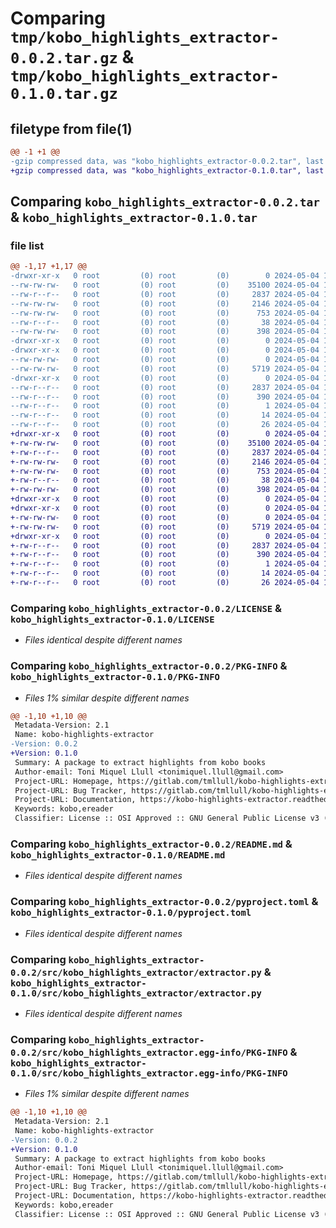 # Comparing `tmp/kobo_highlights_extractor-0.0.2.tar.gz` & `tmp/kobo_highlights_extractor-0.1.0.tar.gz`

## filetype from file(1)

```diff
@@ -1 +1 @@
-gzip compressed data, was "kobo_highlights_extractor-0.0.2.tar", last modified: Sat May  4 11:43:14 2024, max compression
+gzip compressed data, was "kobo_highlights_extractor-0.1.0.tar", last modified: Sat May  4 12:39:28 2024, max compression
```

## Comparing `kobo_highlights_extractor-0.0.2.tar` & `kobo_highlights_extractor-0.1.0.tar`

### file list

```diff
@@ -1,17 +1,17 @@
-drwxr-xr-x   0 root         (0) root         (0)        0 2024-05-04 11:43:14.971337 kobo_highlights_extractor-0.0.2/
--rw-rw-rw-   0 root         (0) root         (0)    35100 2024-05-04 11:43:10.000000 kobo_highlights_extractor-0.0.2/LICENSE
--rw-r--r--   0 root         (0) root         (0)     2837 2024-05-04 11:43:14.970420 kobo_highlights_extractor-0.0.2/PKG-INFO
--rw-rw-rw-   0 root         (0) root         (0)     2146 2024-05-04 11:43:10.000000 kobo_highlights_extractor-0.0.2/README.md
--rw-rw-rw-   0 root         (0) root         (0)      753 2024-05-04 11:43:10.000000 kobo_highlights_extractor-0.0.2/pyproject.toml
--rw-r--r--   0 root         (0) root         (0)       38 2024-05-04 11:43:14.971337 kobo_highlights_extractor-0.0.2/setup.cfg
--rw-rw-rw-   0 root         (0) root         (0)      398 2024-05-04 11:43:10.000000 kobo_highlights_extractor-0.0.2/setup.py
-drwxr-xr-x   0 root         (0) root         (0)        0 2024-05-04 11:43:14.968587 kobo_highlights_extractor-0.0.2/src/
-drwxr-xr-x   0 root         (0) root         (0)        0 2024-05-04 11:43:14.969504 kobo_highlights_extractor-0.0.2/src/kobo_highlights_extractor/
--rw-rw-rw-   0 root         (0) root         (0)        0 2024-05-04 11:43:11.000000 kobo_highlights_extractor-0.0.2/src/kobo_highlights_extractor/__init__.py
--rw-rw-rw-   0 root         (0) root         (0)     5719 2024-05-04 11:43:10.000000 kobo_highlights_extractor-0.0.2/src/kobo_highlights_extractor/extractor.py
-drwxr-xr-x   0 root         (0) root         (0)        0 2024-05-04 11:43:14.970420 kobo_highlights_extractor-0.0.2/src/kobo_highlights_extractor.egg-info/
--rw-r--r--   0 root         (0) root         (0)     2837 2024-05-04 11:43:14.000000 kobo_highlights_extractor-0.0.2/src/kobo_highlights_extractor.egg-info/PKG-INFO
--rw-r--r--   0 root         (0) root         (0)      390 2024-05-04 11:43:14.000000 kobo_highlights_extractor-0.0.2/src/kobo_highlights_extractor.egg-info/SOURCES.txt
--rw-r--r--   0 root         (0) root         (0)        1 2024-05-04 11:43:14.000000 kobo_highlights_extractor-0.0.2/src/kobo_highlights_extractor.egg-info/dependency_links.txt
--rw-r--r--   0 root         (0) root         (0)       14 2024-05-04 11:43:14.000000 kobo_highlights_extractor-0.0.2/src/kobo_highlights_extractor.egg-info/requires.txt
--rw-r--r--   0 root         (0) root         (0)       26 2024-05-04 11:43:14.000000 kobo_highlights_extractor-0.0.2/src/kobo_highlights_extractor.egg-info/top_level.txt
+drwxr-xr-x   0 root         (0) root         (0)        0 2024-05-04 12:39:28.374877 kobo_highlights_extractor-0.1.0/
+-rw-rw-rw-   0 root         (0) root         (0)    35100 2024-05-04 12:39:24.000000 kobo_highlights_extractor-0.1.0/LICENSE
+-rw-r--r--   0 root         (0) root         (0)     2837 2024-05-04 12:39:28.374877 kobo_highlights_extractor-0.1.0/PKG-INFO
+-rw-rw-rw-   0 root         (0) root         (0)     2146 2024-05-04 12:39:24.000000 kobo_highlights_extractor-0.1.0/README.md
+-rw-rw-rw-   0 root         (0) root         (0)      753 2024-05-04 12:39:24.000000 kobo_highlights_extractor-0.1.0/pyproject.toml
+-rw-r--r--   0 root         (0) root         (0)       38 2024-05-04 12:39:28.374877 kobo_highlights_extractor-0.1.0/setup.cfg
+-rw-rw-rw-   0 root         (0) root         (0)      398 2024-05-04 12:39:24.000000 kobo_highlights_extractor-0.1.0/setup.py
+drwxr-xr-x   0 root         (0) root         (0)        0 2024-05-04 12:39:28.371877 kobo_highlights_extractor-0.1.0/src/
+drwxr-xr-x   0 root         (0) root         (0)        0 2024-05-04 12:39:28.372877 kobo_highlights_extractor-0.1.0/src/kobo_highlights_extractor/
+-rw-rw-rw-   0 root         (0) root         (0)        0 2024-05-04 12:39:24.000000 kobo_highlights_extractor-0.1.0/src/kobo_highlights_extractor/__init__.py
+-rw-rw-rw-   0 root         (0) root         (0)     5719 2024-05-04 12:39:24.000000 kobo_highlights_extractor-0.1.0/src/kobo_highlights_extractor/extractor.py
+drwxr-xr-x   0 root         (0) root         (0)        0 2024-05-04 12:39:28.373877 kobo_highlights_extractor-0.1.0/src/kobo_highlights_extractor.egg-info/
+-rw-r--r--   0 root         (0) root         (0)     2837 2024-05-04 12:39:28.000000 kobo_highlights_extractor-0.1.0/src/kobo_highlights_extractor.egg-info/PKG-INFO
+-rw-r--r--   0 root         (0) root         (0)      390 2024-05-04 12:39:28.000000 kobo_highlights_extractor-0.1.0/src/kobo_highlights_extractor.egg-info/SOURCES.txt
+-rw-r--r--   0 root         (0) root         (0)        1 2024-05-04 12:39:28.000000 kobo_highlights_extractor-0.1.0/src/kobo_highlights_extractor.egg-info/dependency_links.txt
+-rw-r--r--   0 root         (0) root         (0)       14 2024-05-04 12:39:28.000000 kobo_highlights_extractor-0.1.0/src/kobo_highlights_extractor.egg-info/requires.txt
+-rw-r--r--   0 root         (0) root         (0)       26 2024-05-04 12:39:28.000000 kobo_highlights_extractor-0.1.0/src/kobo_highlights_extractor.egg-info/top_level.txt
```

### Comparing `kobo_highlights_extractor-0.0.2/LICENSE` & `kobo_highlights_extractor-0.1.0/LICENSE`

 * *Files identical despite different names*

### Comparing `kobo_highlights_extractor-0.0.2/PKG-INFO` & `kobo_highlights_extractor-0.1.0/PKG-INFO`

 * *Files 1% similar despite different names*

```diff
@@ -1,10 +1,10 @@
 Metadata-Version: 2.1
 Name: kobo-highlights-extractor
-Version: 0.0.2
+Version: 0.1.0
 Summary: A package to extract highlights from kobo books
 Author-email: Toni Miquel Llull <tonimiquel.llull@gmail.com>
 Project-URL: Homepage, https://gitlab.com/tmllull/kobo-highlights-extractor
 Project-URL: Bug Tracker, https://gitlab.com/tmllull/kobo-highlights-extractor/issues
 Project-URL: Documentation, https://kobo-highlights-extractor.readthedocs.io
 Keywords: kobo,ereader
 Classifier: License :: OSI Approved :: GNU General Public License v3 (GPLv3)
```

### Comparing `kobo_highlights_extractor-0.0.2/README.md` & `kobo_highlights_extractor-0.1.0/README.md`

 * *Files identical despite different names*

### Comparing `kobo_highlights_extractor-0.0.2/pyproject.toml` & `kobo_highlights_extractor-0.1.0/pyproject.toml`

 * *Files identical despite different names*

### Comparing `kobo_highlights_extractor-0.0.2/src/kobo_highlights_extractor/extractor.py` & `kobo_highlights_extractor-0.1.0/src/kobo_highlights_extractor/extractor.py`

 * *Files identical despite different names*

### Comparing `kobo_highlights_extractor-0.0.2/src/kobo_highlights_extractor.egg-info/PKG-INFO` & `kobo_highlights_extractor-0.1.0/src/kobo_highlights_extractor.egg-info/PKG-INFO`

 * *Files 1% similar despite different names*

```diff
@@ -1,10 +1,10 @@
 Metadata-Version: 2.1
 Name: kobo-highlights-extractor
-Version: 0.0.2
+Version: 0.1.0
 Summary: A package to extract highlights from kobo books
 Author-email: Toni Miquel Llull <tonimiquel.llull@gmail.com>
 Project-URL: Homepage, https://gitlab.com/tmllull/kobo-highlights-extractor
 Project-URL: Bug Tracker, https://gitlab.com/tmllull/kobo-highlights-extractor/issues
 Project-URL: Documentation, https://kobo-highlights-extractor.readthedocs.io
 Keywords: kobo,ereader
 Classifier: License :: OSI Approved :: GNU General Public License v3 (GPLv3)
```


